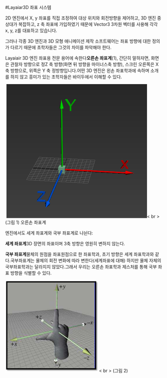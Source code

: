 #Layaiar3D 좌표 시스템

2D 엔진에서 X, y 좌표를 직접 조정하여 대상 위치와 회전방향을 제어하고, 3D 엔진 중 상대가 복잡하고, z 축 좌표에 가입하였기 때문에 Vector3 3차원 벡터를 사용해 각각 x, y, z를 대표하고 있습니다.

그러나 각종 3D 엔진과 3D 모형 애니메이션 제작 소프트웨어는 좌표 방향에 대한 정의가 다르기 때문에 초학자들은 그것의 차이를 파악해야 한다.

Layaiair 3D 엔진 좌표용 전문 용어에 속한다**오른손 좌표계**(1), 간단히 말하자면, 화면은 관찰자 방향으로 정Z 축 방향(화면 뒤 방향을 마이너스축 방향), 스크린 오른쪽은 X 축 방향으로, 위쪽은 Y 축 정방향입니다.어떤 3D 엔진은 왼손 좌표학과에 속하며 소개를 하지 않고 흥미가 있는 초학자들은 바이두에서 이해할 수 있다.



​	![图](img/1.png)< br > (그림 1) 오른손 좌표계

엔진에서도 세계 좌표계와 국부 좌표계로 나뉜다:

​**세계 좌표계**3D 장면의 좌표이며 3축 방향은 영원히 변하지 않는다.

​**국부 좌표계**물체의 원점을 좌표원점으로 한 좌표학과, 초기 방향은 세계 좌표학과와 같다.국부좌표계는 물체의 회전 변화에 따라 변한다(세계좌표에 대해) 하지만 물체 자체의 국부좌표학과는 달라지지 않았다.그래서 우리는 오른손 좌표학과 제스처를 통해 국부 좌표 방향을 식별할 수 있다.

![图](img/2.png)< br > (그림 2)

